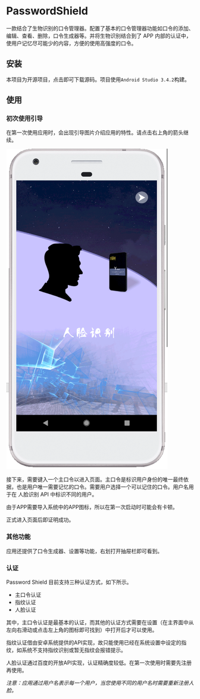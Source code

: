 # PasswordShield

一款结合了生物识别的口令管理器。配置了基本的口令管理器功能如口令的添加、编辑、查看、删除，口令生成器等。并将生物识别结合到了 APP 内部的认证中，使用户记忆尽可能少的内容，方便的使用高强度的口令。

## 安装

本项目为开源项目，点击即可下载源码。项目使用`Android Studio 3.4.2`构建。

## 使用

### 初次使用引导

在第一次使用应用时，会出现引导图片介绍应用的特性。请点击右上角的箭头继续。

![引导画面](img/intro_img1.png "引导画面")

接下来，需要键入一个主口令以进入页面。主口令是标识用户身份的唯一最终依据，也是用户唯一需要记忆的口令。需要用户选择一个可以记住的口令。用户名用于在 人脸识别 API 中标识不同的用户。

由于APP需要导入系统中的APP图标，所以在第一次启动时可能会有卡顿。

正式进入页面后即证明成功。

### 其他功能

应用还提供了口令生成器、设置等功能，右划打开抽屉栏即可看到。


### 认证

Password Shield 目前支持三种认证方式，如下所示。
* 主口令认证
* 指纹认证
* 人脸认证
  
其中，主口令认证是最基本的认证，而其他的认证方式需要在设置（在主界面中从左向右滑动或点击左上角的图标即可找到）中打开后才可以使用。

指纹认证借由安卓系统提供的API实现，故只能使用已经在系统设置中设定的指纹，如系统不支持指纹识别或暂无指纹会报错提示。

人脸认证通过百度的开放API实现，认证精确度较低。在第一次使用时需要先注册再使用。

*注意：应用通过用户名表示每一个用户，当您使用不同的用户名时需要重新注册人脸。*

